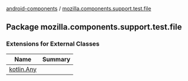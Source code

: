 [android-components](../index.md) / [mozilla.components.support.test.file](./index.md)

## Package mozilla.components.support.test.file

### Extensions for External Classes

| Name | Summary |
|---|---|
| [kotlin.Any](kotlin.-any/index.md) |  |
